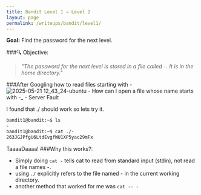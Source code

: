 ```yaml
---
title: Bandit Level 1 → Level 2
layout: page
permalink: /writeups/bandit/level1/
---
```

**Goal:** Find the password for the next level.

###🔍 Objective:
> *"The password for the next level is stored in a file called `-`. It is in the home directory."*


###After Googling how to read files starting with -
![2025-05-21 12_43_24-ubuntu - How can I open a file whose name starts with _-__ - Server Fault](https://github.com/user-attachments/assets/cf6837f2-0377-4f83-9bd3-9d238eab7d86)

I found that ./ should work so lets try it.

```bash
bandit1@bandit:~$ ls
-
bandit1@bandit:~$ cat ./-
263JGJPfgU6LtdEvgfWU1XP5yac29mFx
```
TaaaaDaaaa! 
###Why this works?:
- Simply doing ``` cat - ``` tells cat to read from standard input (stdin), not read a file names -. 
- using ```./``` explicitly refers to the file named - in the current working directory.
- another method that worked for me was ``` cat -- - ```
  

